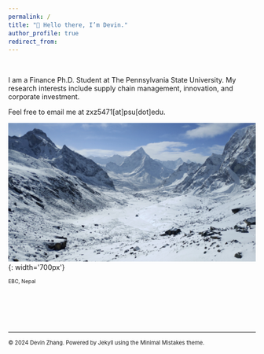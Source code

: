 ```yaml
---
permalink: /
title: "👋 Hello there, I’m Devin."
author_profile: true
redirect_from: 
---
```


<br> <!-- Adds a line space before the introduction -->

I am a Finance Ph.D. Student at The Pennsylvania State University. My research interests include supply chain management, innovation, and corporate investment. 

Feel free to email me at zxz5471[at]psu[dot]edu.


![mountains](/images/mountain.png){: width='700px'}
  <figcaption style="font-size: 0.75em; margin-top: 0px; text-align: left;">EBC, Nepal</figcaption>


<br><br><br><br>



------
<p style="font-size: 0.8em; text-decoration: none; color: inherit;">
  © 2024 Devin Zhang. Powered by <a href="https://jekyllrb.com/" style="text-decoration: none; color: inherit;">Jekyll</a> using the <a href="https://mmistakes.github.io/minimal-mistakes/docs/configuration/" style="text-decoration: none; color: inherit;">Minimal Mistakes theme</a>.
</p>
